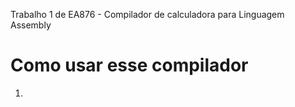 Trabalho 1 de EA876 - Compilador de calculadora para Linguagem Assembly

# Como usar esse compilador

1. 

